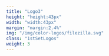 ```yaml
---
title: "Logo3"
height: "height:43px"
width: "width:43px"
margin: "margin:2.4%"
img: "/img/color-logos/filezilla.svg"
class: "1stSetLogos"
weight: 3
---
```


